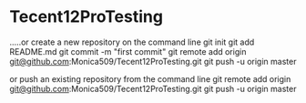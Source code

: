 

# Tecent12ProTesting
.....or create a new repository on the command line
git init
git add README.md
git commit -m "first commit"
git remote add origin git@github.com:Monica509/Tecent12ProTesting.git
git push -u origin master

or push an existing repository from the command line 
git remote add origin git@github.com:Monica509/Tecent12ProTesting.git
git push -u origin master
